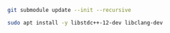 ```sh
git submodule update --init --recursive
```

```sh
sudo apt install -y libstdc++-12-dev libclang-dev
```
